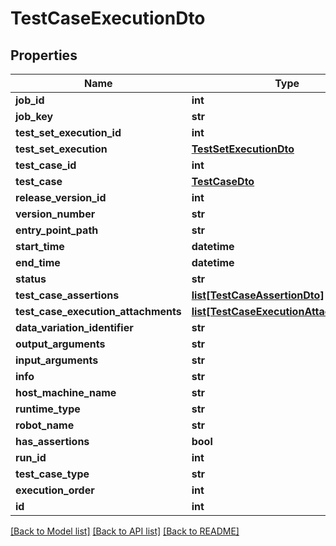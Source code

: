 # TestCaseExecutionDto

## Properties
Name | Type | Description | Notes
------------ | ------------- | ------------- | -------------
**job_id** | **int** |  | [optional] 
**job_key** | **str** |  | [optional] 
**test_set_execution_id** | **int** |  | [optional] 
**test_set_execution** | [**TestSetExecutionDto**](TestSetExecutionDto.md) |  | [optional] 
**test_case_id** | **int** |  | [optional] 
**test_case** | [**TestCaseDto**](TestCaseDto.md) |  | [optional] 
**release_version_id** | **int** |  | [optional] 
**version_number** | **str** |  | [optional] 
**entry_point_path** | **str** |  | [optional] 
**start_time** | **datetime** |  | [optional] 
**end_time** | **datetime** |  | [optional] 
**status** | **str** |  | [optional] 
**test_case_assertions** | [**list[TestCaseAssertionDto]**](TestCaseAssertionDto.md) |  | [optional] 
**test_case_execution_attachments** | [**list[TestCaseExecutionAttachmentDto]**](TestCaseExecutionAttachmentDto.md) |  | [optional] 
**data_variation_identifier** | **str** |  | [optional] 
**output_arguments** | **str** |  | [optional] 
**input_arguments** | **str** |  | [optional] 
**info** | **str** |  | [optional] 
**host_machine_name** | **str** |  | [optional] 
**runtime_type** | **str** |  | [optional] 
**robot_name** | **str** |  | [optional] 
**has_assertions** | **bool** |  | [optional] 
**run_id** | **int** |  | [optional] 
**test_case_type** | **str** |  | [optional] 
**execution_order** | **int** |  | [optional] 
**id** | **int** |  | [optional] 

[[Back to Model list]](../README.md#documentation-for-models) [[Back to API list]](../README.md#documentation-for-api-endpoints) [[Back to README]](../README.md)


